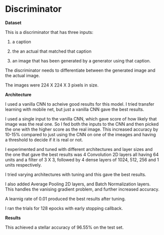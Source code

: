 # Discriminator
**Dataset**

This is a discriminator that has three inputs: 

1) a caption

2) the an actual that matched that caption

3) an image that has been generated by a generator using that caption. 

The discriminator needs to differentiate between the generated image and the actual image. 

The images were 224 X 224 X 3 pixels in size.

**Architecture**

I used a vanilla CNN to acheive good results for this model. I tried transfer learning with mobile net, but just a vanilla CNN gave the best results.

I used a single input to the vanilla CNN, which gave score of how likely that image was the real one. So I fed both the inputs to the CNN and then picked the one with the higher score as the real image. This increased accuracy by 10-15% compared to just using the CNN on one of the imeages and having a threshold to decide if it is real or not. 

I experimented and tuned with different architectures and layer sizes and the one that gave the best results was 4 Convolution 2D layers all having 64 units and a filter of 3 X 3, followed by 4 dense layers of 1024, 512, 256 and 1 units respectively.

I tried varying architectures with tuning and this gave the best results. 

I also added Average Pooling 2D layers, and Batch Normalization layers. This handles the vanising gradient problem, and further increased accuracy.

A learnig rate of 0.01 produced the best results after tuning.

I ran the trials for 128 epocks with early stopping callback.

**Results**

This achieved a stellar accuracy of 96.55% on the test set. 
